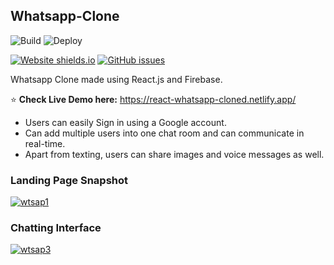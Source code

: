 ## Whatsapp-Clone

![Build](https://www.vectorlogo.zone/logos/reactjs/reactjs-ar21.svg) ![Deploy](https://www.vectorlogo.zone/logos/firebase/firebase-ar21.svg)

[![Website shields.io](https://img.shields.io/website-up-down-green-red/http/shields.io.svg)](https://react-whatsapp-cloned.netlify.app/) [![GitHub issues](https://img.shields.io/github/issues/Prince-Shivaram/WhatsApp-Clone.svg)](https://github.com/Prince-Shivaram/WhatsApp-Clone/issues) 

Whatsapp Clone made using React.js and Firebase.

:star: **Check Live Demo here:** https://react-whatsapp-cloned.netlify.app/

- Users can easily Sign in using a Google account.
- Can add multiple users into one chat room and can communicate in real-time.
- Apart from texting, users can share images and voice messages as well.

### Landing Page Snapshot
[![wtsap1](https://user-images.githubusercontent.com/42378118/150650293-5e3d5b46-b2ce-4bfc-a935-eb28e156ce9b.png)](https://react-whatsapp-cloned.netlify.app/)

### Chatting Interface
[![wtsap3](https://user-images.githubusercontent.com/42378118/150650304-5511f7ed-d55d-4891-b9a9-ba8b6ca343d5.png)](https://react-whatsapp-cloned.netlify.app/)
